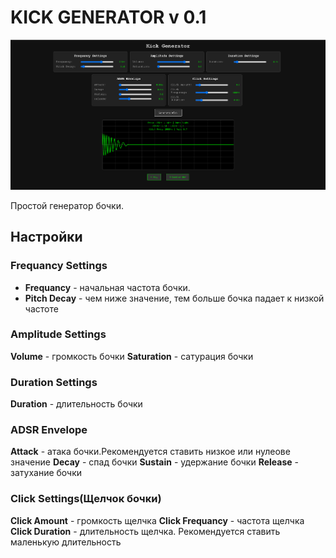 # KICK GENERATOR v 0.1

![kick generator](kick_generator.png)

Простой генератор бочки.

## Настройки

### Frequancy Settings

- **Frequancy** - начальная частота бочки.
- **Pitch Decay** - чем ниже значение, тем больше бочка падает к низкой частоте

### Amplitude Settings

**Volume** - громкость бочки
**Saturation** - сатурация бочки

### Duration Settings

**Duration** - длительность бочки

### ADSR Envelope

**Attack** - атака бочки.Рекомендуется ставить низкое или нулеове значение
**Decay** - спад бочки
**Sustain** - удержание бочки
**Release** - затухание бочки

### Click Settings(Щелчок бочки)

**Click Amount** - громкость щелчка
**Click Frequancy** - частота щелчка
**Click Duration** - длительность щелчка. Рекомендуется ставить маленькую длительность
